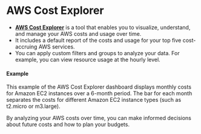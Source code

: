 # AWS Cost Explorer
- [**AWS Cost Explorer**](https://aws.amazon.com/aws-cost-management/aws-cost-explorer/) is a tool that enables you to visualize, understand, and manage your AWS costs and usage over time.
- It includes a default report of the costs and usage for your top five cost-accruing AWS services.
- You can apply custom filters and groups to analyze your data. For example, you can view resource usage at the hourly level.

#### Example 
This example of the AWS Cost Explorer dashboard displays monthly costs for Amazon EC2 instances over a 6-month period. The bar for each month separates the costs for different Amazon EC2 instance types (such as t2.micro or m3.large). 

By analyzing your AWS costs over time, you can make informed decisions about future costs and how to plan your budgets.